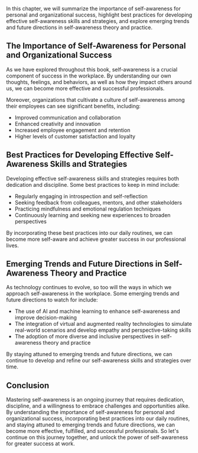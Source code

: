 
In this chapter, we will summarize the importance of self-awareness for personal and organizational success, highlight best practices for developing effective self-awareness skills and strategies, and explore emerging trends and future directions in self-awareness theory and practice.

The Importance of Self-Awareness for Personal and Organizational Success
------------------------------------------------------------------------

As we have explored throughout this book, self-awareness is a crucial component of success in the workplace. By understanding our own thoughts, feelings, and behaviors, as well as how they impact others around us, we can become more effective and successful professionals.

Moreover, organizations that cultivate a culture of self-awareness among their employees can see significant benefits, including:

* Improved communication and collaboration
* Enhanced creativity and innovation
* Increased employee engagement and retention
* Higher levels of customer satisfaction and loyalty

Best Practices for Developing Effective Self-Awareness Skills and Strategies
----------------------------------------------------------------------------

Developing effective self-awareness skills and strategies requires both dedication and discipline. Some best practices to keep in mind include:

* Regularly engaging in introspection and self-reflection
* Seeking feedback from colleagues, mentors, and other stakeholders
* Practicing mindfulness and emotional regulation techniques
* Continuously learning and seeking new experiences to broaden perspectives

By incorporating these best practices into our daily routines, we can become more self-aware and achieve greater success in our professional lives.

Emerging Trends and Future Directions in Self-Awareness Theory and Practice
---------------------------------------------------------------------------

As technology continues to evolve, so too will the ways in which we approach self-awareness in the workplace. Some emerging trends and future directions to watch for include:

* The use of AI and machine learning to enhance self-awareness and improve decision-making
* The integration of virtual and augmented reality technologies to simulate real-world scenarios and develop empathy and perspective-taking skills
* The adoption of more diverse and inclusive perspectives in self-awareness theory and practice

By staying attuned to emerging trends and future directions, we can continue to develop and refine our self-awareness skills and strategies over time.

Conclusion
----------

Mastering self-awareness is an ongoing journey that requires dedication, discipline, and a willingness to embrace challenges and opportunities alike. By understanding the importance of self-awareness for personal and organizational success, incorporating best practices into our daily routines, and staying attuned to emerging trends and future directions, we can become more effective, fulfilled, and successful professionals. So let's continue on this journey together, and unlock the power of self-awareness for greater success at work.

